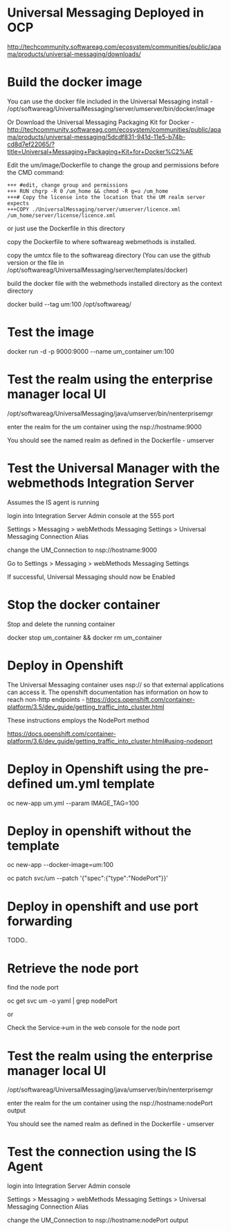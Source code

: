 # Universal Messaging Deployed in OCP

http://techcommunity.softwareag.com/ecosystem/communities/public/apama/products/universal-messaging/downloads/

# Build the docker image
You can use the docker file included in the Universal Messaging install  - 
/opt/softwareag/UniversalMessaging/server/umserver/bin/docker/image

Or Download the Universal Messaging Packaging Kit for Docker - http://techcommunity.softwareag.com/ecosystem/communities/public/apama/products/universal-messaging/5dcdf831-941d-11e5-b74b-cd8d7ef22065/?title=Universal+Messaging+Packaging+Kit+for+Docker%C2%AE

Edit the um/image/Dockerfile to change the group and permissions before the CMD command:

    +++ #edit, change group and permissions
    +++ RUN chgrp -R 0 /um_home && chmod -R g=u /um_home
    +++# Copy the license into the location that the UM realm server expects
    +++COPY ./UniversalMessaging/server/umserver/licence.xml /um_home/server/license/licence.xml
    
or just use the Dockerfile in this directory

copy the Dockerfile to where softwareag webmethods is installed.

copy the umtcx file to the softwareag directory (You can use the github version or the file in /opt/softwareag/UniversalMessaging/server/templates/docker) 

build the docker file with the webmethods installed directory as the context directory

docker build --tag um:100 /opt/softwareag/

# Test the image

docker run -d -p 9000:9000 --name um_container um:100

# Test the realm using the enterprise manager local UI

/opt/softwareag/UniversalMessaging/java/umserver/bin/nenterprisemgr

enter the realm for the um container using the nsp://hostname:9000

You should see the named realm as defined in the Dockerfile - umserver

# Test the Universal Manager with the webmethods Integration Server

Assumes the IS agent is running

login into Integration Server Admin console at the 555 port

Settings > Messaging > webMethods Messaging Settings > Universal Messaging Connection Alias

change the UM_Connection to nsp://hostname:9000

Go to Settings > Messaging > webMethods Messaging Settings

If successful, Universal Messaging should now be Enabled

# Stop the docker container

Stop and delete the running container

docker stop um_container && docker rm um_container

# Deploy in Openshift

The Universal Messaging container uses nsp:// so that external applications can access it. The openshift documentation has information on how to reach non-http endpoints - https://docs.openshift.com/container-platform/3.5/dev_guide/getting_traffic_into_cluster.html

These instructions employs the NodePort method

https://docs.openshift.com/container-platform/3.6/dev_guide/getting_traffic_into_cluster.html#using-nodeport

# Deploy in Openshift using the pre-defined um.yml template

oc new-app  um.yml --param IMAGE_TAG=100

# Deploy in openshift without the template 

oc new-app --docker-image=um:100

oc patch svc/um --patch '{"spec":{"type":"NodePort"}}'

# Deploy in openshift and use port forwarding

TODO..

# Retrieve the node port

find the node port

 oc get svc um -o yaml | grep nodePort
 
or 

Check the Service->um in the web console for the node port

# Test the realm using the enterprise manager local UI

/opt/softwareag/UniversalMessaging/java/umserver/bin/nenterprisemgr

enter the realm for the um container using the nsp://hostname:nodePort output

You should see the named realm as defined in the Dockerfile - umserver

# Test the connection using the IS Agent

login into Integration Server Admin console

Settings > Messaging > webMethods Messaging Settings > Universal Messaging Connection Alias

change the UM_Connection to 
nsp://hostname:nodePort output



